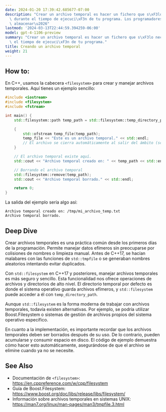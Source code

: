 ```yaml
---
date: 2024-01-20 17:39:42.685677-07:00
description: "Crear un archivo temporal es hacer un fichero que s\xF3lo necesitas\
  \ durante el tiempo de ejecuci\xF3n de tu programa. Los programadores lo hacen para\
  \ almacenar\u2026"
lastmod: '2024-03-13T22:44:59.394259-06:00'
model: gpt-4-1106-preview
summary: "Crear un archivo temporal es hacer un fichero que s\xF3lo necesitas durante\
  \ el tiempo de ejecuci\xF3n de tu programa."
title: Creando un archivo temporal
weight: 21
---
```


## How to:
En C++, usamos la cabecera `<filesystem>` para crear y manejar archivos temporales. Aquí tienes un ejemplo sencillo:

```C++
#include <iostream>
#include <filesystem>
#include <fstream>

int main() {
    std::filesystem::path temp_path = std::filesystem::temp_directory_path() / "mi_archivo_temp.txt";

    {
        std::ofstream temp_file(temp_path);
        temp_file << "Este es un archivo temporal." << std::endl;
        // El archivo se cierra automáticamente al salir del ámbito (scope).
    }

    // El archivo temporal existe aquí.
    std::cout << "Archivo temporal creado en: " << temp_path << std::endl;

    // Borrando el archivo temporal
    std::filesystem::remove(temp_path);
    std::cout << "Archivo temporal borrado." << std::endl;

    return 0;
}
```

La salida del ejemplo sería algo así:

```
Archivo temporal creado en: /tmp/mi_archivo_temp.txt
Archivo temporal borrado.
```

## Deep Dive
Crear archivos temporales es una práctica común desde los primeros días de la programación. Permite manejar datos efímeros sin preocuparse por colisiones de nombres o limpieza manual. Antes de C++17, se hacían malabares con las funciones de `std::tmpfile` o se generaban nombres aleatorios intentando evitar duplicados.

Con `std::filesystem` en C++17 y posteriores, manejar archivos temporales es más seguro y sencillo. Esta funcionalidad nos ofrece operaciones de archivos y directorios de alto nivel. El directorio temporal por defecto es donde el sistema operativo guarda archivos efímeros, y `std::filesystem` puede acceder a él con `temp_directory_path`.

Aunque `std::filesystem` es la forma moderna de trabajar con archivos temporales, todavía existen alternativas. Por ejemplo, se podría utilizar Boost.Filesystem o sistemas de gestión de archivos propios del sistema operativo específico.

En cuanto a la implementación, es importante recordar que los archivos temporales deben ser borrados después de su uso. De lo contrario, pueden acumularse y consumir espacio en disco. El código de ejemplo demuestra cómo hacer esto automáticamente, asegurándose de que el archivo se elimine cuando ya no se necesite.

## See Also
- Documentación de `<filesystem>`: https://en.cppreference.com/w/cpp/filesystem
- Guía de Boost.Filesystem: https://www.boost.org/doc/libs/release/libs/filesystem/
- Información sobre archivos temporales en sistemas UNIX: https://man7.org/linux/man-pages/man3/tmpfile.3.html
